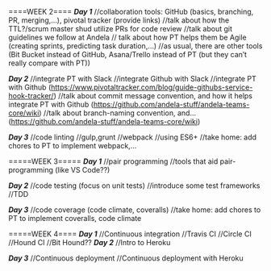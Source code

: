 ====WEEK 2====
_____Day 1_____
//collaboration tools: GitHub (basics, branching, PR, merging,…), pivotal tracker (provide links)
//talk about how the TTL?/scrum master shud utilize PRs for code review
//talk about git guidelines we follow at Andela
// talk about how PT helps them be Agile (creating sprints, predicting task duration,…)
//as usual, there are other tools (Bit Bucket instead of GitHub, Asana/Trello instead of PT (but they can’t really compare with PT))

_____Day 2_____
//integrate PT with Slack
//integrate Github with Slack
//integrate PT with Github (https://www.pivotaltracker.com/blog/guide-githubs-service-hook-tracker/)
//talk about commit message convention, and how it helps integrate PT with Github (https://github.com/andela-stuff/andela-teams-core/wiki)
//talk about branch-naming convention, and...(https://github.com/andela-stuff/andela-teams-core/wiki)

_____Day 3_____
//code linting
//gulp,grunt
//webpack
//using ES6+
//take home: add chores to PT to implement webpack,...

=====WEEK 3=====
_____Day 1_____
//pair programming
//tools that aid pair-programming (like VS Code??)

_____Day 2_____
//code testing (focus on unit tests)
//introduce some test frameworks
//TDD

_____Day 3_____
//code coverage (code climate, coveralls)
//take home: add chores to PT to implement coveralls, code climate

=====WEEK 4====
_____Day 1_____
//Continuous integration
//Travis CI
//Circle CI
//Hound CI
//Bit Hound??
_____Day 2_____
//Intro to Heroku 

_____Day 3_____
//Continuous deployment
//Continuous deployment with Heroku
